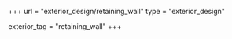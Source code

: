 +++
url = "exterior_design/retaining_wall"
type = "exterior_design"

exterior_tag = "retaining_wall"
+++
